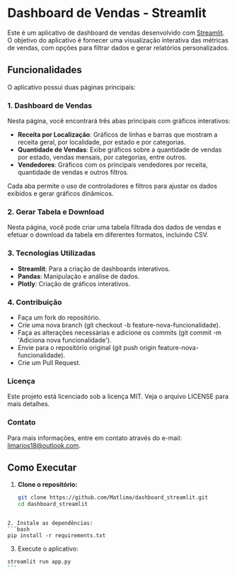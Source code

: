 # Dashboard de Vendas - Streamlit

Este é um aplicativo de dashboard de vendas desenvolvido com [Streamlit](https://streamlit.io/). O objetivo do aplicativo é fornecer uma visualização interativa das métricas de vendas, com opções para filtrar dados e gerar relatórios personalizados.

## Funcionalidades

O aplicativo possui duas páginas principais:

### 1. Dashboard de Vendas
Nesta página, você encontrará três abas principais com gráficos interativos:

- **Receita por Localização**: Gráficos de linhas e barras que mostram a receita geral, por localidade, por estado e por categorias.
- **Quantidade de Vendas**: Exibe gráficos sobre a quantidade de vendas por estado, vendas mensais, por categorias, entre outros.
- **Vendedores**: Gráficos com os principais vendedores por receita, quantidade de vendas e outros filtros.

Cada aba permite o uso de controladores e filtros para ajustar os dados exibidos e gerar gráficos dinâmicos.

### 2. Gerar Tabela e Download
Nesta página, você pode criar uma tabela filtrada dos dados de vendas e efetuar o download da tabela em diferentes formatos, incluindo CSV.

### 3. Tecnologias Utilizadas

- **Streamlit**: Para a criação de dashboards interativos.
- **Pandas**: Manipulação e análise de dados.
- **Plotly**: Criação de gráficos interativos.

### 4. Contribuição

- Faça um fork do repositório.
- Crie uma nova branch (git checkout -b feature-nova-funcionalidade).
- Faça as alterações necessárias e adicione os commits (git commit -m 'Adiciona nova funcionalidade').
- Envie para o repositório original (git push origin feature-nova-funcionalidade).
- Crie um Pull Request.

### Licença
  Este projeto está licenciado sob a licença MIT. Veja o arquivo LICENSE para mais detalhes.

### Contato
  Para mais informações, entre em contato através do e-mail: limarios18@outlook.com.


## Como Executar

1. **Clone o repositório:**
   ```bash
   git clone https://github.com/Matlima/dashboard_streamlit.git
   cd dashboard_streamlit
```

2. Instale as dependências:
```bash
pip install -r requirements.txt
```

3. Execute o aplicativo:
````bash
streamlit run app.py
```

